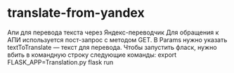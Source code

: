 # translate-from-yandex
Апи для перевода текста через Яндекс-переводчик
Для обращения к АПИ используется пост-запрос с методом GET. 
В Params нужно указать textToTranslate — текст для перевода.
Чтобы запустить фласк, нужно вбить в командную строку следующие команды:
export FLASK_APP=Translation.py
flask run

